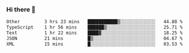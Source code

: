 ### Hi there 👋

<!--
**WShiBin/WShiBin** is a ✨ _special_ ✨ repository because its `README.md` (this file) appears on your GitHub profile.

Here are some ideas to get you started:

- 🔭 I’m currently working on ...
- 🌱 I’m currently learning ...
- 👯 I’m looking to collaborate on ...
- 🤔 I’m looking for help with ...
- 💬 Ask me about ...
- 📫 How to reach me: ...
- 😄 Pronouns: ...
- ⚡ Fun fact: ...
-->

<!--START_SECTION:waka-->

```txt
Other         3 hrs 23 mins   ███████████▒░░░░░░░░░░░░░   44.88 %
TypeScript    1 hr 56 mins    ██████▒░░░░░░░░░░░░░░░░░░   25.71 %
Text          1 hr 22 mins    ████▓░░░░░░░░░░░░░░░░░░░░   18.25 %
JSON          21 mins         █▒░░░░░░░░░░░░░░░░░░░░░░░   04.67 %
XML           15 mins         █░░░░░░░░░░░░░░░░░░░░░░░░   03.53 %
```

<!--END_SECTION:waka-->
